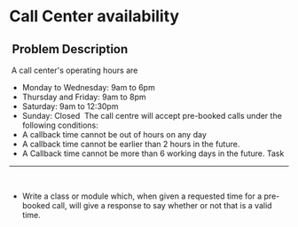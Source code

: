 Call Center availability
========================
​
Problem Description
-------------------
​
A call center's operating hours are
​
- Monday to Wednesday: 9am to 6pm
- Thursday and Friday: 9am to 8pm
- Saturday: 9am to 12:30pm
- Sunday: Closed
  ​
  The call centre will accept pre-booked calls under the following conditions:
  ​
- A callback time cannot be out of hours on any day
- A callback time cannot be earlier than 2 hours in the future.
- A Callback time cannot be more than 6 working days in the future.
  ​
  Task
----
​
- Write a class or module which, when given a requested time for a pre-booked call, will give a response to say whether or not that is a valid time.